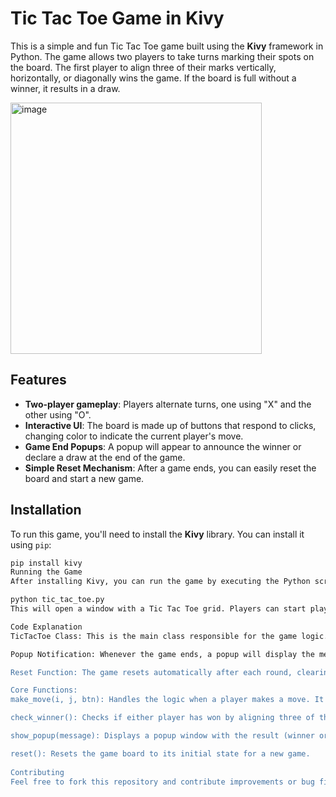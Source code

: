  # Tic Tac Toe Game in Kivy

This is a simple and fun Tic Tac Toe game built using the **Kivy** framework in Python. The game allows two players to take turns marking their spots on the board. The first player to align three of their marks vertically, horizontally, or diagonally wins the game. If the board is full without a winner, it results in a draw.

<img width="402" alt="image" src="https://github.com/user-attachments/assets/e34d0663-c448-4283-85c9-e1bd6d0b4182" />

## Features
- **Two-player gameplay**: Players alternate turns, one using "X" and the other using "O".
- **Interactive UI**: The board is made up of buttons that respond to clicks, changing color to indicate the current player's move.
- **Game End Popups**: A popup will appear to announce the winner or declare a draw at the end of the game.
- **Simple Reset Mechanism**: After a game ends, you can easily reset the board and start a new game.

## Installation

To run this game, you'll need to install the **Kivy** library. You can install it using `pip`:

```bash
pip install kivy
Running the Game
After installing Kivy, you can run the game by executing the Python script:

python tic_tac_toe.py
This will open a window with a Tic Tac Toe grid. Players can start playing by clicking on the empty cells.

Code Explanation
TicTacToe Class: This is the main class responsible for the game logic. It sets up a 3x3 grid of buttons where players can make their moves. It also handles checking for a winner or a draw.

Popup Notification: Whenever the game ends, a popup will display the message, announcing the winner or that it's a draw. The background is white with black text, and it includes emojis for added fun.

Reset Function: The game resets automatically after each round, clearing the board and allowing players to play again.

Core Functions:
make_move(i, j, btn): Handles the logic when a player makes a move. It updates the board, changes the button text, and checks for a winner or draw.

check_winner(): Checks if either player has won by aligning three of their marks.

show_popup(message): Displays a popup window with the result (winner or draw).

reset(): Resets the game board to its initial state for a new game.
 
Contributing
Feel free to fork this repository and contribute improvements or bug fixes. If you find any issues or have suggestions, please create an issue or pull request.
  
